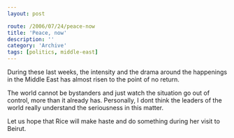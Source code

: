 ```yaml
---
layout: post

route: /2006/07/24/peace-now
title: 'Peace, now'
description: ''
category: 'Archive'
tags: [politics, middle-east]
---
```


During these last weeks, the intensity and the drama around the happenings in
the Middle East has almost risen to the point of no return.

The world cannot be bystanders and just watch the situation go out of control,
more than it already has. Personally, I dont think the leaders of the world
really understand the seriousness in this matter.

Let us hope that Rice will make haste and do something during her visit to
Beirut.
